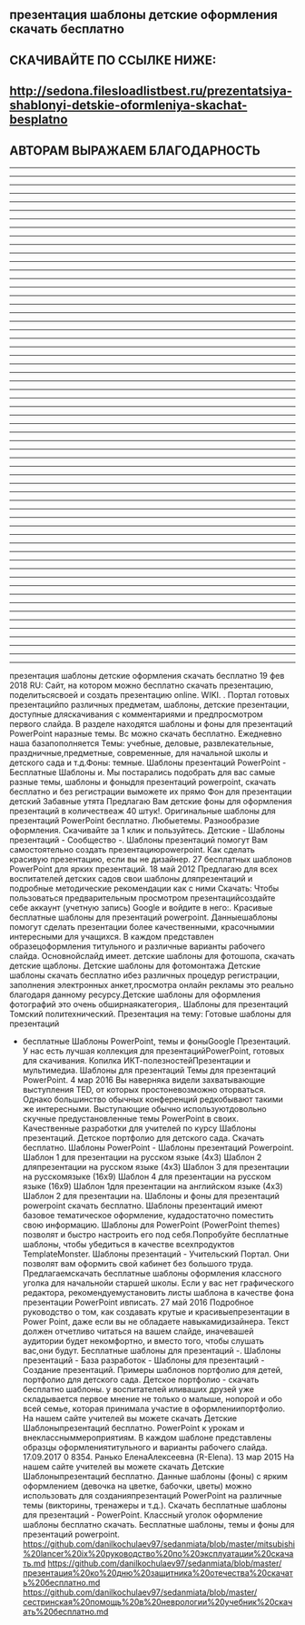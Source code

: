презентация шаблоны детские оформления скачать бесплатно
--------------------------------------------------
СКАЧИВАЙТЕ ПО ССЫЛКЕ НИЖЕ:
--------------------------------------------------
http://sedona.filesloadlistbest.ru/prezentatsiya-shablonyi-detskie-oformleniya-skachat-besplatno
--------------------------------------------------
АВТОРАМ ВЫРАЖАЕМ БЛАГОДАРНОСТЬ
--------------------------------------------------
--------------------------------------------------
--------------------------------------------------
--------------------------------------------------
--------------------------------------------------
--------------------------------------------------
--------------------------------------------------
--------------------------------------------------
--------------------------------------------------
--------------------------------------------------
--------------------------------------------------
--------------------------------------------------
--------------------------------------------------
--------------------------------------------------
--------------------------------------------------
--------------------------------------------------
--------------------------------------------------
--------------------------------------------------
--------------------------------------------------
--------------------------------------------------
--------------------------------------------------
--------------------------------------------------
--------------------------------------------------
--------------------------------------------------
--------------------------------------------------
--------------------------------------------------
--------------------------------------------------
--------------------------------------------------
--------------------------------------------------
--------------------------------------------------
--------------------------------------------------
--------------------------------------------------
--------------------------------------------------
--------------------------------------------------
--------------------------------------------------
--------------------------------------------------
--------------------------------------------------
--------------------------------------------------
--------------------------------------------------
--------------------------------------------------
--------------------------------------------------
--------------------------------------------------
--------------------------------------------------
--------------------------------------------------
--------------------------------------------------
--------------------------------------------------
--------------------------------------------------
--------------------------------------------------
--------------------------------------------------
--------------------------------------------------
--------------------------------------------------
--------------------------------------------------
--------------------------------------------------
--------------------------------------------------
--------------------------------------------------
--------------------------------------------------
--------------------------------------------------
--------------------------------------------------
--------------------------------------------------
--------------------------------------------------
презентация шаблоны детские оформления скачать бесплатно 19 фев 2018  RU: Сайт, на котором можно бесплатно скачать презентацию, поделитьсясвоей и создать презентацию online. WIKI. . Портал готовых презентацийпо различных предметам, шаблоны, детские презентации, доступные дляскачивания с комментариями и предпросмотром первого слайда. В разделе находятся шаблоны и фоны для презентаций PowerPoint наразные темы.  Вс можно скачать бесплатно. Ежедневно наша базапополняется  Темы: учебные, деловые, развлекательные, праздничные,предметные, современные, для начальной школы и детского сада и т.д.Фоны: темные. Шаблоны презентаций PowerPoint - Бесплатные Шаблоны и. Мы постарались подобрать для вас самые разные темы, шаблоны и фоныдля презентаций powerpoint, скачать бесплатно и без регистрации выможете их прямо  Фон для презентации детский Забавные утята Предлагаю Вам детские фоны для оформления презентаций в количествеаж 40 штук!. Оригинальные шаблоны для презентаций PowerPoint бесплатно. Любыетемы. Разнообразие оформления. Скачивайте за 1 клик и пользуйтесь. Детские - Шаблоны презентаций - Сообщество  -. Шаблоны презентаций помогут Вам самостоятельно создать презентациюpowerpoint. Как сделать красивую презентацию, если вы не дизайнер. 27 бесплатных шаблонов PowerPoint для ярких презентаций. 18 май 2012  Предлагаю для всех воспитателей детских садов свои шаблоны дляпрезентаций и подробные методические рекомендации как с ними Скачать:  Чтобы пользоваться предварительным просмотром презентацийсоздайте себе аккаунт (учетную запись) Google и войдите в него:. Красивые бесплатные шаблоны для презентаций powerpoint. Данныешаблоны помогут сделать презентации более качественными, красочнымии интересными для учащихся.  В каждом представлен образецоформления титульного и различные варианты рабочего слайда. Основнойслайд имеет. детские шаблоны для фотошопа, скачать детские щаблоны. Детские шаблоны для фотомонтажа Детские шаблоны скачать бесплатно ибез различных процедур регистрации, заполнения электронных анкет,просмотра онлайн рекламы  это реально благодаря данному ресурсу.Детские шаблоны для оформления фотографий  это очень обширнаякатегория,. Шаблоны для презентаций  Томский политехнический. Презентация на тему: Готовые шаблоны для презентаций
- бесплатные Шаблоны PowerPoint, темы и фоныGoogle Презентаций. У нас есть лучшая коллекция для презентацийPowerPoint, готовых для скачивания. Копилка ИКТ-полезностейПрезентации и мультимедиа. Шаблоны для презентаций  Темы для презентаций PowerPoint. 4 мар 2016  Вы наверняка видели захватывающие выступления TED, от которых простоневозможно оторваться. Однако большинство обычных конференций редкобывают такими же интересными. Выступающие обычно используютдовольно скучные предустановленные темы PowerPoint в своих. Качественные разработки для учителей по курсу Шаблоны презентаций. Детское портфолио для детского сада. Скачать бесплатно. Шаблоны PowerPoint - Шаблоны презентаций Powerpoint. Шаблон 1 для презентации на русском языке (4x3)  Шаблон 2 дляпрезентации на русском языке (4x3)  Шаблон 3 для презентации на русскомязыке (16x9)  Шаблон 4 для презентации на русском языке (16x9)  Шаблон 1для презентации на английском языке (4x3)  Шаблон 2 для презентации на. Шаблоны и фоны для презентаций powerpoint скачать бесплатно. Шаблоны презентаций имеют базовое тематическое оформление, кудадостаточно поместить свою информацию. Шаблоны для PowerPoint (PowerPoint themes) позволят  и быстро настроить его под себя.Попробуйте бесплатные шаблоны, чтобы убедиться в качестве всехпродуктов TemplateMonster. Шаблоны презентаций - Учительский Портал. Они позволят вам оформить свой кабинет без большого труда. Предлагаемскачать бесплатные шаблоны оформления классного уголка для начальнойи старшей школы. Если у вас нет графического редактора, рекомендуемустановить листы шаблона в качестве фона презентации PowerPoint ивписать. 27 май 2016  Подробное руководство о том, как создавать крутые и красивыепрезентации в Power Point, даже если вы не обладаете навыкамидизайнера.  Текст должен отчетливо читаться на вашем слайде, иначевашей аудитории будет некомфортно, и вместо того, чтобы слушать вас,они будут. Бесплатные шаблоны для презентаций -. Шаблоны презентаций - База разработок  -
Шаблоны для презентаций - Создание презентаций. Примеры шаблонов портфолио для детей, портфолио для детского сада. Детское портфолио - скачать бесплатно шаблоны.  у воспитателей иливаших друзей уже складывается первое мнение не только о малыше, нопорой и обо всей семье, которая принимала участие в оформлениипортфолио. На нашем сайте учителей вы можете скачать Детские Шаблоныпрезентаций бесплатно.  PowerPoint к урокам и внеклассныммероприятиям. В каждом шаблоне представлены образцы оформлениятитульного и варианты рабочего слайда. 17.09.2017 0 8354. Ранько ЕленаАлексеевна (R-Elena). 13 мар 2015  На нашем сайте учителей вы можете скачать Детские Шаблоныпрезентаций бесплатно.  Данные шаблоны (фоны) с ярким оформлением (девочка на цветке, бабочки, цветы) можно использовать для созданияпрезентаций PowerPoint на различные темы (викторины, тренажеры и т.д.). Скачать бесплатные шаблоны для презентаций - PowerPoint. Классный уголок оформление шаблоны бесплатно скачать. Бесплатные шаблоны, темы и фоны для презентаций powerpoint.
https://github.com/danilkochulaev97/sedanmiata/blob/master/mitsubishi%20lancer%20ix%20руководство%20по%20эксплуатации%20скачать.md
https://github.com/danilkochulaev97/sedanmiata/blob/master/презентация%20ко%20дню%20защитника%20отечества%20скачать%20бесплатно.md
https://github.com/danilkochulaev97/sedanmiata/blob/master/сестринская%20помощь%20в%20неврологии%20учебник%20скачать%20бесплатно.md